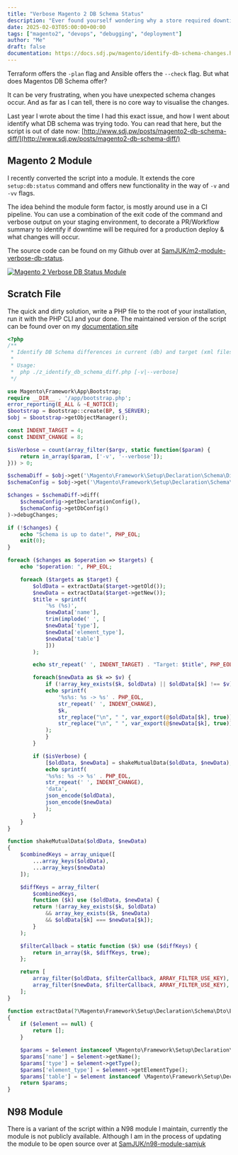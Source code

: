 ```yaml
---
title: "Verbose Magento 2 DB Schema Status"
description: "Ever found yourself wondering why a store required downtime to deploy? Or even the case where `setup:db:status` constantly reports `Declarative Schema is not up to date` despite you just update it? "
date: 2025-02-03T05:00:00+00:00
tags: ["magento2", "devops", "debugging", "deployment"]
author: "Me"
draft: false
documentation: https://docs.sdj.pw/magento/identify-db-schema-changes.html
---
```


Terraform offers the `-plan` flag and Ansible offers the `--check` flag. But what does Magentos DB Schema offer?

It can be very frustrating, when you have unexpected schema changes occur. And as far as I can tell, there is no core way to visualise the changes.

Last year I wrote about the time I had this exact issue, and how I went about identify what DB schema was trying todo. You can read that here, but the script is out of date now: [http://www.sdj.pw/posts/magento2-db-schema-diff/](http://www.sdj.pw/posts/magento2-db-schema-diff/)


## Magento 2 Module

I recently converted the script into a module. It extends the core `setup:db:status` command and offers new functionality in the way of `-v` and `-vv` flags.

The idea behind the module form factor, is mostly around use in a CI pipeline. You can use a combination of the exit code of the command and verbose output on your staging environment, to decorate a PR/Workflow summary to identify if downtime will be required for a production deploy & what changes will occur.

The source code can be found on my Github over at [SamJUK/m2-module-verbose-db-status](https://github.com/SamJUK/m2-module-verbose-db-status/).

[![Magento 2 Verbose DB Status Module](/images/m2-module-db-status.png)](https://github.com/SamJUK/m2-module-verbose-db-status/)

## Scratch File

The quick and dirty solution, write a PHP file to the root of your installation, run it with the PHP CLI and your done.  The maintained version of the script can be found over on my [documentation site](https://docs.sdj.pw/magento/identify-db-schema-changes.html#script)

```php
<?php
/**
 * Identify DB Schema differences in current (db) and target (xml files) state.
 *
 * Usage:
 *  php ./z_identify_db_schema_diff.php [-v|--verbose]
 */

use Magento\Framework\App\Bootstrap;
require __DIR__ . '/app/bootstrap.php';
error_reporting(E_ALL & ~E_NOTICE);
$bootstrap = Bootstrap::create(BP, $_SERVER);
$obj = $bootstrap->getObjectManager();

const INDENT_TARGET = 4;
const INDENT_CHANGE = 8;

$isVerbose = count(array_filter($argv, static function($param) {
    return in_array($param, ['-v', '--verbose']);
})) > 0;

$schemaDiff = $obj->get('\Magento\Framework\Setup\Declaration\Schema\Diff\SchemaDiff');
$schemaConfig = $obj->get('\Magento\Framework\Setup\Declaration\Schema\SchemaConfigInterface');

$changes = $schemaDiff->diff(
    $schemaConfig->getDeclarationConfig(),
    $schemaConfig->getDbConfig()
)->debugChanges;

if (!$changes) {
    echo "Schema is up to date!", PHP_EOL;
    exit(0);
}

foreach ($changes as $operation => $targets) {
    echo "$operation: ", PHP_EOL;

    foreach ($targets as $target) {
        $oldData = extractData($target->getOld());
        $newData = extractData($target->getNew());
        $title = sprintf(
            '%s (%s)',
            $newData['name'],
            trim(implode(' ', [
            $newData['type'],
            $newData['element_type'],
            $newData['table']
            ]))
        );

        echo str_repeat(' ', INDENT_TARGET) . "Target: $title", PHP_EOL;

        foreach($newData as $k => $v) {
            if (!array_key_exists($k, $oldData) || $oldData[$k] !== $v) {
            echo sprintf(
                '%s%s: %s -> %s' . PHP_EOL,
                str_repeat(' ', INDENT_CHANGE),
                $k,
                str_replace("\n", " ", var_export(@$oldData[$k], true)),
                str_replace("\n", " ", var_export(@$newData[$k], true))
            );
            }
        }

        if ($isVerbose) {
            [$oldData, $newData] = shakeMutualData($oldData, $newData);
            echo sprintf(
            '%s%s: %s -> %s' . PHP_EOL,
            str_repeat(' ', INDENT_CHANGE),
            'data',
            json_encode($oldData),
            json_encode($newData)
            );
        }
    }
}

function shakeMutualData($oldData, $newData)
{
    $combinedKeys = array_unique([
        ...array_keys($oldData),
        ...array_keys($newData)
    ]);

    $diffKeys = array_filter(
        $combinedKeys,
        function ($k) use ($oldData, $newData) {
        return !(array_key_exists($k, $oldData)
            && array_key_exists($k, $newData)
            && $oldData[$k] === $newData[$k]);
        }
    );

    $filterCallback = static function ($k) use ($diffKeys) {
        return in_array($k, $diffKeys, true);
    };

    return [
        array_filter($oldData, $filterCallback, ARRAY_FILTER_USE_KEY),
        array_filter($newData, $filterCallback, ARRAY_FILTER_USE_KEY),
    ];
}

function extractData(?\Magento\Framework\Setup\Declaration\Schema\Dto\ElementInterface $element): array
{
    if ($element == null) {
        return [];
    }

    $params = $element instanceof \Magento\Framework\Setup\Declaration\Schema\Dto\ElementDiffAwareInterface ? $element->getDiffSensitiveParams() : [];
    $params['name'] = $element->getName();
    $params['type'] = $element->getType();
    $params['element_type'] = $element->getElementType();
    $params['table'] = $element instanceof \Magento\Framework\Setup\Declaration\Schema\Dto\TableElementInterface ? $element->getTable()->getName() : '';
    return $params;
}
```


## N98 Module

There is a variant of the script within a N98 module I maintain, currently the module is not publicly available. Although I am in the process of updating the module to be open source over at [SamJUK/n98-module-samjuk](https://github.com/SamJUK/n98-module-samjuk)

